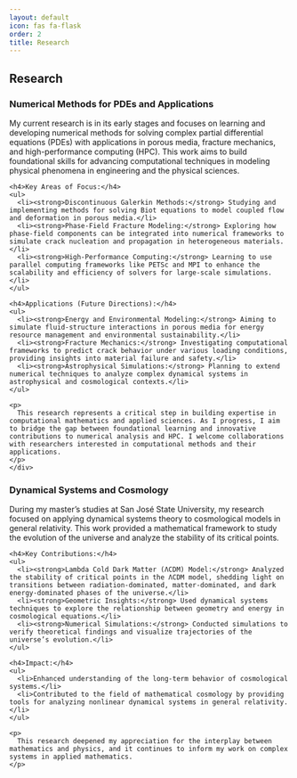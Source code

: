 ```yaml
---
layout: default
icon: fas fa-flask
order: 2
title: Research
---
```


## Research

<section id="research">
  <!-- Numerical Methods for PDEs and Applications -->
  <div>
    <h3>Numerical Methods for PDEs and Applications</h3>
    <p>
      My current research is in its early stages and focuses on learning and developing numerical methods for solving complex partial differential equations (PDEs) with applications in porous media, fracture mechanics, and high-performance computing (HPC). This work aims to build foundational skills for advancing computational techniques in modeling physical phenomena in engineering and the physical sciences.
    </p>

    <h4>Key Areas of Focus:</h4>
    <ul>
      <li><strong>Discontinuous Galerkin Methods:</strong> Studying and implementing methods for solving Biot equations to model coupled flow and deformation in porous media.</li>
      <li><strong>Phase-Field Fracture Modeling:</strong> Exploring how phase-field components can be integrated into numerical frameworks to simulate crack nucleation and propagation in heterogeneous materials.</li>
      <li><strong>High-Performance Computing:</strong> Learning to use parallel computing frameworks like PETSc and MPI to enhance the scalability and efficiency of solvers for large-scale simulations.</li>
    </ul>

    <h4>Applications (Future Directions):</h4>
    <ul>
      <li><strong>Energy and Environmental Modeling:</strong> Aiming to simulate fluid-structure interactions in porous media for energy resource management and environmental sustainability.</li>
      <li><strong>Fracture Mechanics:</strong> Investigating computational frameworks to predict crack behavior under various loading conditions, providing insights into material failure and safety.</li>
      <li><strong>Astrophysical Simulations:</strong> Planning to extend numerical techniques to analyze complex dynamical systems in astrophysical and cosmological contexts.</li>
    </ul>

    <p>
      This research represents a critical step in building expertise in computational mathematics and applied sciences. As I progress, I aim to bridge the gap between foundational learning and innovative contributions to numerical analysis and HPC. I welcome collaborations with researchers interested in computational methods and their applications.
    </p>
    </div>

  <!-- Dynamical Systems and Cosmology -->
  <div>
    <h3>Dynamical Systems and Cosmology</h3>
    <p>
      During my master’s studies at San José State University, my research focused on applying dynamical systems theory to cosmological models in general relativity. This work provided a mathematical framework to study the evolution of the universe and analyze the stability of its critical points.
    </p>

    <h4>Key Contributions:</h4>
    <ul>
      <li><strong>Lambda Cold Dark Matter (ΛCDM) Model:</strong> Analyzed the stability of critical points in the ΛCDM model, shedding light on transitions between radiation-dominated, matter-dominated, and dark energy-dominated phases of the universe.</li>
      <li><strong>Geometric Insights:</strong> Used dynamical systems techniques to explore the relationship between geometry and energy in cosmological equations.</li>
      <li><strong>Numerical Simulations:</strong> Conducted simulations to verify theoretical findings and visualize trajectories of the universe’s evolution.</li>
    </ul>

    <h4>Impact:</h4>
    <ul>
      <li>Enhanced understanding of the long-term behavior of cosmological systems.</li>
      <li>Contributed to the field of mathematical cosmology by providing tools for analyzing nonlinear dynamical systems in general relativity.</li>
    </ul>

    <p>
      This research deepened my appreciation for the interplay between mathematics and physics, and it continues to inform my work on complex systems in applied mathematics.
    </p>
  </div>
</section>
